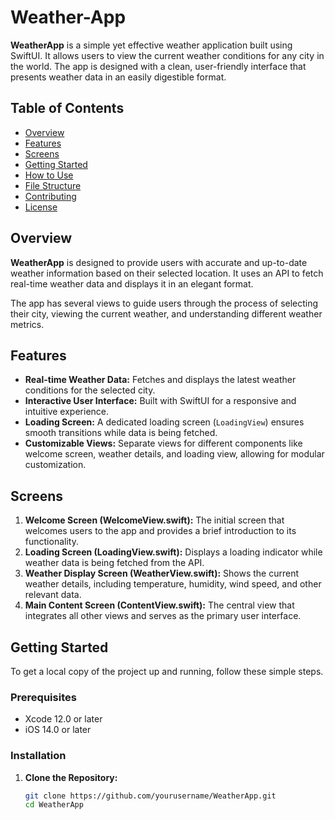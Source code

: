 # Weather-App

**WeatherApp** is a simple yet effective weather application built using SwiftUI. It allows users to view the current weather conditions for any city in the world. The app is designed with a clean, user-friendly interface that presents weather data in an easily digestible format.

## Table of Contents

- [Overview](#overview)
- [Features](#features)
- [Screens](#screens)
- [Getting Started](#getting-started)
- [How to Use](#how-to-use)
- [File Structure](#file-structure)
- [Contributing](#contributing)
- [License](#license)

## Overview

**WeatherApp** is designed to provide users with accurate and up-to-date weather information based on their selected location. It uses an API to fetch real-time weather data and displays it in an elegant format. 

The app has several views to guide users through the process of selecting their city, viewing the current weather, and understanding different weather metrics.

## Features

- **Real-time Weather Data:** Fetches and displays the latest weather conditions for the selected city.
- **Interactive User Interface:** Built with SwiftUI for a responsive and intuitive experience.
- **Loading Screen:** A dedicated loading screen (`LoadingView`) ensures smooth transitions while data is being fetched.
- **Customizable Views:** Separate views for different components like welcome screen, weather details, and loading view, allowing for modular customization.

## Screens

1. **Welcome Screen (WelcomeView.swift):** The initial screen that welcomes users to the app and provides a brief introduction to its functionality.
2. **Loading Screen (LoadingView.swift):** Displays a loading indicator while weather data is being fetched from the API.
3. **Weather Display Screen (WeatherView.swift):** Shows the current weather details, including temperature, humidity, wind speed, and other relevant data.
4. **Main Content Screen (ContentView.swift):** The central view that integrates all other views and serves as the primary user interface.

## Getting Started

To get a local copy of the project up and running, follow these simple steps.

### Prerequisites

- Xcode 12.0 or later
- iOS 14.0 or later

### Installation

1. **Clone the Repository:**
   ```bash
   git clone https://github.com/yourusername/WeatherApp.git
   cd WeatherApp
